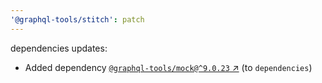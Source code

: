 ```yaml
---
'@graphql-tools/stitch': patch
---
```


dependencies updates: 

- Added dependency [`@graphql-tools/mock@^9.0.23` ↗︎](https://www.npmjs.com/package/@graphql-tools/mock/v/9.0.23) (to `dependencies`)
